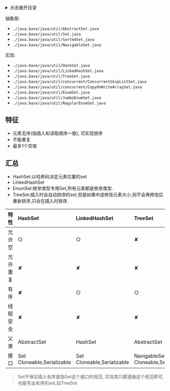 <details>
<summary>点击展开目录</summary>
<!-- TOC -->

- [特征](#特征)
- [汇总](#汇总)

<!-- /TOC -->
</details>

抽象层:

* `./java.base/java/util/AbstractSet.java`
* `./java.base/java/util/Set.java`
* `./java.base/java/util/SortedSet.java`
* `./java.base/java/util/NavigableSet.java`

实现:

* `./java.base/java/util/HashSet.java`
* `./java.base/java/util/LinkedHashSet.java`
* `./java.base/java/util/TreeSet.java`
* `./java.base/java/util/concurrent/ConcurrentSkipListSet.java`
* `./java.base/java/util/concurrent/CopyOnWriteArraySet.java`
* `./java.base/java/util/EnumSet.java`
* `./java.base/java/util/JumboEnumSet.java`
* `./java.base/java/util/RegularEnumSet.java`

## 特征

* 元素无序(指插入和读取顺序一致), 可实现排序
* 不能重复
* 最多1个空值

## 汇总

* HashSet:以哈希码决定元素位置的set
* LinkedHashSet
* EnumSet:枚举类型专用Set,所有元素都是枚举类型.
* TreeSet:插入时会自动排序的set,但是如果中途修改元素大小,则不会再修改后重新排序,只会在插入时排序.

| 特性     | HashSet                        | LinkedHashSet                  | TreeSet                                 |
| :------- | :----------------------------- | :----------------------------- | :-------------------------------------- |
| 允许空   | ○                              | ○                              | ✘                                       |
| 允许重复 | ✘                              | ✘                              | ✘                                       |
| 有序     | ✘                              | ○                              | ○                                       |
| 线程安全 | ✘                              | ✘                              | ✘                                       |
| 父类     | AbstractSet                    | HashSet                        | AbstractSet                             |
| 接口     | Set<br/>Cloneable,Serializable | Set<br/>Cloneable,Serializable | NavigableSet<br/>Cloneable,Serializable |

> Set不保证插入有序是指Set这个接口的规范, 实现类只要遵循这个规范即可, 也能写出有序的set,如TreeSet